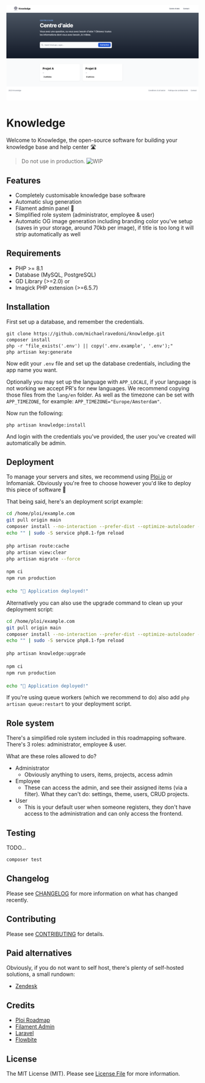 ![Knowledge screenshot](/public/screenshots/screenshot.png)

# Knowledge

Welcome to Knowledge, the open-source software for building your knowledge base and help center 🛣

> Do not use in production. ![WIP](https://img.shields.io/badge/WIP-Work%20in%20progress-red?style=flat-square)

## Features

- Completely customisable knowledge base software
- Automatic slug generation
- Filament admin panel 💛
- Simplified role system (administrator, employee & user)
- Automatic OG image generation including branding color you've setup (saves in your storage, around 70kb per image), if title is too long it will strip automatically as well

## Requirements

- PHP >= 8.1
- Database (MySQL, PostgreSQL)
- GD Library (>=2.0) or
- Imagick PHP extension (>=6.5.7)

## Installation

First set up a database, and remember the credentials.

```
git clone https://github.com/michaelravedoni/knowledge.git
composer install
php -r "file_exists('.env') || copy('.env.example', '.env');"
php artisan key:generate
```

Now edit your `.env` file and set up the database credentials, including the app name you want.

Optionally you may set up the language with `APP_LOCALE`, if your language is not working we accept PR's for new languages. We recommend copying those files from the `lang/en` folder.
As well as the timezone can be set with `APP_TIMEZONE`, for example: `APP_TIMEZONE="Europe/Amsterdam"`.

Now run the following:

```
php artisan knowledge:install
```

And login with the credentials you've provided, the user you've created will automatically be admin.

## Deployment

To manage your servers and sites, we recommend using [Ploi.io](https://ploi.io/?ref=knowledge-readme) or Infomaniak. Obviously you're free to choose however you'd like to deploy this piece of software 💙

That being said, here's an deployment script example:

```sh
cd /home/ploi/example.com
git pull origin main
composer install --no-interaction --prefer-dist --optimize-autoloader --no-dev
echo "" | sudo -S service php8.1-fpm reload

php artisan route:cache
php artisan view:clear
php artisan migrate --force

npm ci
npm run production

echo "🚀 Application deployed!"
```

Alternatively you can also use the upgrade command to clean up your deployment script:

```sh
cd /home/ploi/example.com
git pull origin main
composer install --no-interaction --prefer-dist --optimize-autoloader --no-dev
echo "" | sudo -S service php8.1-fpm reload

php artisan knowledge:upgrade

npm ci
npm run production

echo "🚀 Application deployed!"
```

If you're using queue workers (which we recommend to do) also add `php artisan queue:restart` to your deployment script.

## Role system

There's a simplified role system included in this roadmapping software. There's 3 roles: administrator, employee & user.

What are these roles allowed to do?

- Administrator
  - Obviously anything to users, items, projects, access admin
- Employee
  - These can access the admin, and see their assigned items (via a filter). What they can't do: settings, theme, users, CRUD projects.
- User
  - This is your default user when someone registers, they don't have access to the administration and can only access the frontend.

## Testing

TODO…

```bash
composer test
```

## Changelog

Please see [CHANGELOG](CHANGELOG.md) for more information on what has changed recently.

## Contributing

Please see [CONTRIBUTING](.github/CONTRIBUTING.md) for details.

## Paid alternatives

Obviously, if you do not want to self host, there's plenty of self-hosted solutions, a small rundown:

- [Zendesk](https://zendesk.com/)

## Credits

- [Ploi Roadmap](https://github.com/ploi-deploy/roadmap)
- [Filament Admin](https://filamentadmin.com/)
- [Laravel](https://laravel.com/)
- [Flowbite](https://flowbite.com/)

## License

The MIT License (MIT). Please see [License File](LICENSE.md) for more information.
